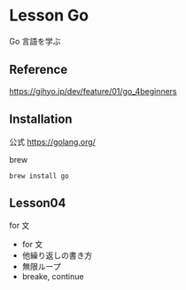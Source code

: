 # Lesson Go

Go 言語を学ぶ

## Reference

https://gihyo.jp/dev/feature/01/go_4beginners

## Installation

公式 https://golang.org/

brew

```
brew install go
```

## Lesson04

for 文

- for 文
- 他繰り返しの書き方
- 無限ループ
- breake, continue
